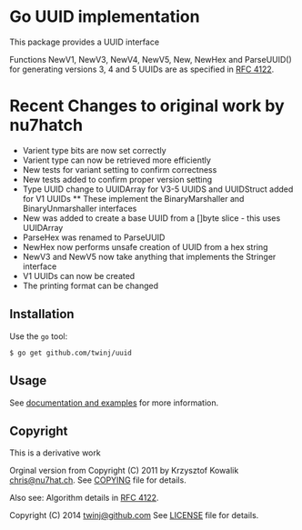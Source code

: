 # Go UUID implementation

This package provides a UUID interface

Functions NewV1, NewV3, NewV4, NewV5, New, NewHex and ParseUUID() for generating versions 3, 4
and 5 UUIDs are as specified in [RFC 4122](http://www.ietf.org/rfc/rfc4122.txt).

# Recent Changes to original work by nu7hatch

* Varient type bits are now set correctly
* Varient type can now be retrieved more efficiently
* New tests for variant setting to confirm correctness
* New tests added to confirm proper version setting
* Type UUID change to UUIDArray for V3-5 UUIDS and UUIDStruct added for V1 UUIDs
** These implement the BinaryMarshaller and BinaryUnmarshaller interfaces
* New was added to create a base UUID from a []byte slice - this uses UUIDArray
* ParseHex was renamed to ParseUUID
* NewHex now performs unsafe creation of UUID from a hex string
* NewV3 and NewV5 now take anything that implements the Stringer interface
* V1 UUIDs can now be created
* The printing format can be changed

## Installation

Use the `go` tool:

	$ go get github.com/twinj/uuid

## Usage

See [documentation and examples](http://godoc.org/github.com/twinj/uuid)
for more information.

## Copyright

This is a derivative work

Orginal version from
Copyright (C) 2011 by Krzysztof Kowalik <chris@nu7hat.ch>.
See [COPYING](https://github.com/nu7hatch/gouuid/tree/master/COPYING)
file for details.

Also see: Algorithm details in [RFC 4122](http://www.ietf.org/rfc/rfc4122.txt).

Copyright (C) 2014 twinj@github.com
See [LICENSE](https://github.com/twinj/uuid/tree/master/LICENSE)
file for details.
